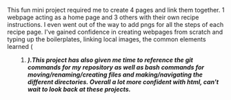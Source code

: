 This fun mini project required me to create 4 pages and link them together. 1 webpage acting as a home page and 3 others with their own recipe instructions. I even went out of the way to add pngs for all the steps of each recipe page.
I've gained confidence in creating webpages from scratch and typing up the boilerplates, linking local images, the common elements learned (<ul> <ol> <li> <strong> <em> <p> <h1-6> ).This project has also given me time to reference
the git commands for my repository as well as bash commands for moving/renaming/creating files and making/navigating the different directories. Overall a lot more confident with html, can't wait to look back at these projects.